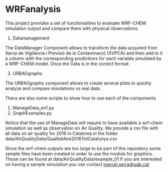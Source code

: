 # WRFanalysis
This project provides a set of functionalities to evaluate
WRF-CHEM simulation output and compare them with physical observations.

1. Datamanagement

The DataManager Component allows to transform the data acquired from
Xarxa de Vigilància i Previsió de la Contaminació (XVPCA) and then add
to it a column with the corresponding predictions for each variable simulated 
by a WRF-CHEM model.
Once the Data is in the correct format:

2. URBAGgraphs

The URBAGgraphs component allows to create several plots to quickly analyze
and compare simulations vs real data.

Thera are also some scripts to show how to use each of the components
1. ManageData_ex1.py
2. GraphExamples.py

Notice that the use of ManageData will require to have available a wrf-chem
simulation as well as observation on Air Quality.
We provide a csv file with all data on air quality for 2016 in Catalonia
in the folder data/AirQualityData/QualitatAire2016TotCatalunya.csv

Since the wrf-chem outputs are too large to be part of this repository
some sample files have been created in order to use the module for graphics.
Those can be found at data/AirQualityData/example_01
If you are interested on having a sample simulation you can contact 
marcel.serra@uab.cat

